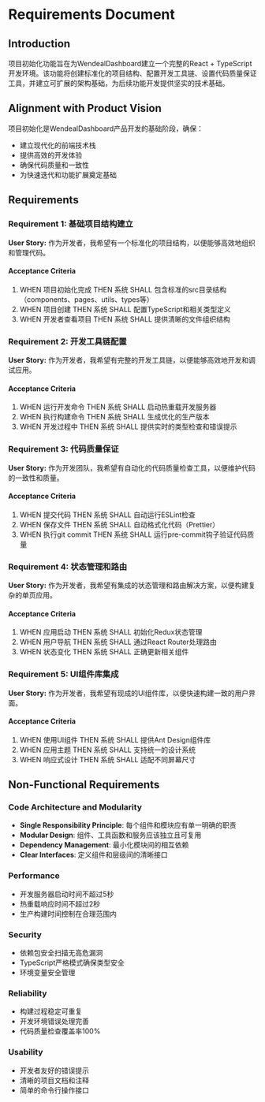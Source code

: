 # Requirements Document

## Introduction

项目初始化功能旨在为WendealDashboard建立一个完整的React + TypeScript开发环境。该功能将创建标准化的项目结构、配置开发工具链、设置代码质量保证工具，并建立可扩展的架构基础，为后续功能开发提供坚实的技术基础。

## Alignment with Product Vision

项目初始化是WendealDashboard产品开发的基础阶段，确保：
- 建立现代化的前端技术栈
- 提供高效的开发体验
- 确保代码质量和一致性
- 为快速迭代和功能扩展奠定基础

## Requirements

### Requirement 1: 基础项目结构建立

**User Story:** 作为开发者，我希望有一个标准化的项目结构，以便能够高效地组织和管理代码。

#### Acceptance Criteria

1. WHEN 项目初始化完成 THEN 系统 SHALL 包含标准的src目录结构（components、pages、utils、types等）
2. WHEN 项目创建 THEN 系统 SHALL 配置TypeScript和相关类型定义
3. WHEN 开发者查看项目 THEN 系统 SHALL 提供清晰的文件组织结构

### Requirement 2: 开发工具链配置

**User Story:** 作为开发者，我希望有完整的开发工具链，以便能够高效地开发和调试应用。

#### Acceptance Criteria

1. WHEN 运行开发命令 THEN 系统 SHALL 启动热重载开发服务器
2. WHEN 执行构建命令 THEN 系统 SHALL 生成优化的生产版本
3. WHEN 开发过程中 THEN 系统 SHALL 提供实时的类型检查和错误提示

### Requirement 3: 代码质量保证

**User Story:** 作为开发团队，我希望有自动化的代码质量检查工具，以便维护代码的一致性和质量。

#### Acceptance Criteria

1. WHEN 提交代码 THEN 系统 SHALL 自动运行ESLint检查
2. WHEN 保存文件 THEN 系统 SHALL 自动格式化代码（Prettier）
3. WHEN 执行git commit THEN 系统 SHALL 运行pre-commit钩子验证代码质量

### Requirement 4: 状态管理和路由

**User Story:** 作为开发者，我希望有集成的状态管理和路由解决方案，以便构建复杂的单页应用。

#### Acceptance Criteria

1. WHEN 应用启动 THEN 系统 SHALL 初始化Redux状态管理
2. WHEN 用户导航 THEN 系统 SHALL 通过React Router处理路由
3. WHEN 状态变化 THEN 系统 SHALL 正确更新相关组件

### Requirement 5: UI组件库集成

**User Story:** 作为开发者，我希望有现成的UI组件库，以便快速构建一致的用户界面。

#### Acceptance Criteria

1. WHEN 使用UI组件 THEN 系统 SHALL 提供Ant Design组件库
2. WHEN 应用主题 THEN 系统 SHALL 支持统一的设计系统
3. WHEN 响应式设计 THEN 系统 SHALL 适配不同屏幕尺寸

## Non-Functional Requirements

### Code Architecture and Modularity
- **Single Responsibility Principle**: 每个组件和模块应有单一明确的职责
- **Modular Design**: 组件、工具函数和服务应该独立且可复用
- **Dependency Management**: 最小化模块间的相互依赖
- **Clear Interfaces**: 定义组件和层级间的清晰接口

### Performance
- 开发服务器启动时间不超过5秒
- 热重载响应时间不超过2秒
- 生产构建时间控制在合理范围内

### Security
- 依赖包安全扫描无高危漏洞
- TypeScript严格模式确保类型安全
- 环境变量安全管理

### Reliability
- 构建过程稳定可重复
- 开发环境错误处理完善
- 代码质量检查覆盖率100%

### Usability
- 开发者友好的错误提示
- 清晰的项目文档和注释
- 简单的命令行操作接口